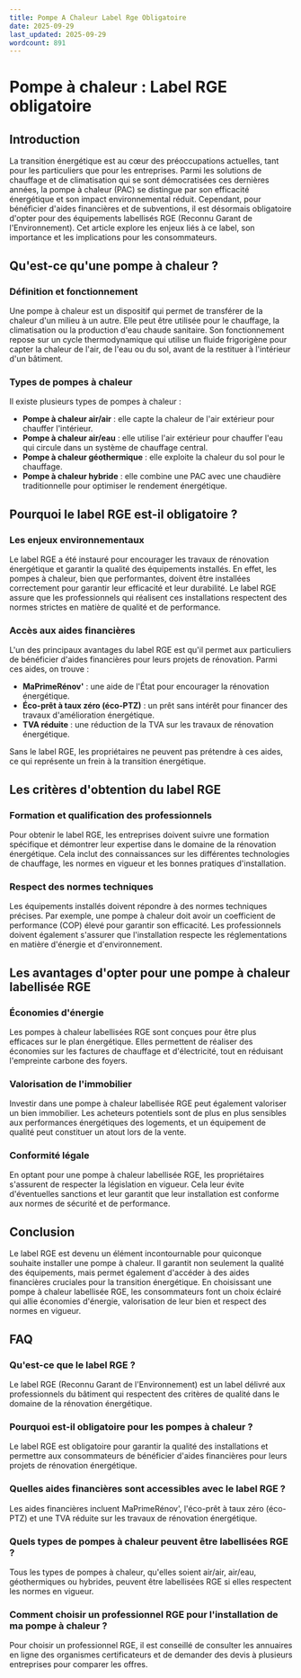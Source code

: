 ```yaml
---
title: Pompe A Chaleur Label Rge Obligatoire
date: 2025-09-29
last_updated: 2025-09-29
wordcount: 891
---
```


# Pompe à chaleur : Label RGE obligatoire

## Introduction

La transition énergétique est au cœur des préoccupations actuelles, tant pour les particuliers que pour les entreprises. Parmi les solutions de chauffage et de climatisation qui se sont démocratisées ces dernières années, la pompe à chaleur (PAC) se distingue par son efficacité énergétique et son impact environnemental réduit. Cependant, pour bénéficier d'aides financières et de subventions, il est désormais obligatoire d'opter pour des équipements labellisés RGE (Reconnu Garant de l'Environnement). Cet article explore les enjeux liés à ce label, son importance et les implications pour les consommateurs.

## Qu'est-ce qu'une pompe à chaleur ?

### Définition et fonctionnement

Une pompe à chaleur est un dispositif qui permet de transférer de la chaleur d'un milieu à un autre. Elle peut être utilisée pour le chauffage, la climatisation ou la production d'eau chaude sanitaire. Son fonctionnement repose sur un cycle thermodynamique qui utilise un fluide frigorigène pour capter la chaleur de l'air, de l'eau ou du sol, avant de la restituer à l'intérieur d'un bâtiment.

### Types de pompes à chaleur

Il existe plusieurs types de pompes à chaleur :

- **Pompe à chaleur air/air** : elle capte la chaleur de l'air extérieur pour chauffer l'intérieur.
- **Pompe à chaleur air/eau** : elle utilise l'air extérieur pour chauffer l'eau qui circule dans un système de chauffage central.
- **Pompe à chaleur géothermique** : elle exploite la chaleur du sol pour le chauffage.
- **Pompe à chaleur hybride** : elle combine une PAC avec une chaudière traditionnelle pour optimiser le rendement énergétique.

## Pourquoi le label RGE est-il obligatoire ?

### Les enjeux environnementaux

Le label RGE a été instauré pour encourager les travaux de rénovation énergétique et garantir la qualité des équipements installés. En effet, les pompes à chaleur, bien que performantes, doivent être installées correctement pour garantir leur efficacité et leur durabilité. Le label RGE assure que les professionnels qui réalisent ces installations respectent des normes strictes en matière de qualité et de performance.

### Accès aux aides financières

L'un des principaux avantages du label RGE est qu'il permet aux particuliers de bénéficier d'aides financières pour leurs projets de rénovation. Parmi ces aides, on trouve :

- **MaPrimeRénov'** : une aide de l'État pour encourager la rénovation énergétique.
- **Éco-prêt à taux zéro (éco-PTZ)** : un prêt sans intérêt pour financer des travaux d'amélioration énergétique.
- **TVA réduite** : une réduction de la TVA sur les travaux de rénovation énergétique.

Sans le label RGE, les propriétaires ne peuvent pas prétendre à ces aides, ce qui représente un frein à la transition énergétique.

## Les critères d'obtention du label RGE

### Formation et qualification des professionnels

Pour obtenir le label RGE, les entreprises doivent suivre une formation spécifique et démontrer leur expertise dans le domaine de la rénovation énergétique. Cela inclut des connaissances sur les différentes technologies de chauffage, les normes en vigueur et les bonnes pratiques d'installation.

### Respect des normes techniques

Les équipements installés doivent répondre à des normes techniques précises. Par exemple, une pompe à chaleur doit avoir un coefficient de performance (COP) élevé pour garantir son efficacité. Les professionnels doivent également s'assurer que l'installation respecte les réglementations en matière d'énergie et d'environnement.

## Les avantages d'opter pour une pompe à chaleur labellisée RGE

### Économies d'énergie

Les pompes à chaleur labellisées RGE sont conçues pour être plus efficaces sur le plan énergétique. Elles permettent de réaliser des économies sur les factures de chauffage et d'électricité, tout en réduisant l'empreinte carbone des foyers.

### Valorisation de l'immobilier

Investir dans une pompe à chaleur labellisée RGE peut également valoriser un bien immobilier. Les acheteurs potentiels sont de plus en plus sensibles aux performances énergétiques des logements, et un équipement de qualité peut constituer un atout lors de la vente.

### Conformité légale

En optant pour une pompe à chaleur labellisée RGE, les propriétaires s'assurent de respecter la législation en vigueur. Cela leur évite d'éventuelles sanctions et leur garantit que leur installation est conforme aux normes de sécurité et de performance.

## Conclusion

Le label RGE est devenu un élément incontournable pour quiconque souhaite installer une pompe à chaleur. Il garantit non seulement la qualité des équipements, mais permet également d'accéder à des aides financières cruciales pour la transition énergétique. En choisissant une pompe à chaleur labellisée RGE, les consommateurs font un choix éclairé qui allie économies d'énergie, valorisation de leur bien et respect des normes en vigueur.

## FAQ

### Qu'est-ce que le label RGE ?

Le label RGE (Reconnu Garant de l'Environnement) est un label délivré aux professionnels du bâtiment qui respectent des critères de qualité dans le domaine de la rénovation énergétique.

### Pourquoi est-il obligatoire pour les pompes à chaleur ?

Le label RGE est obligatoire pour garantir la qualité des installations et permettre aux consommateurs de bénéficier d'aides financières pour leurs projets de rénovation énergétique.

### Quelles aides financières sont accessibles avec le label RGE ?

Les aides financières incluent MaPrimeRénov', l'éco-prêt à taux zéro (éco-PTZ) et une TVA réduite sur les travaux de rénovation énergétique.

### Quels types de pompes à chaleur peuvent être labellisées RGE ?

Tous les types de pompes à chaleur, qu'elles soient air/air, air/eau, géothermiques ou hybrides, peuvent être labellisées RGE si elles respectent les normes en vigueur.

### Comment choisir un professionnel RGE pour l'installation de ma pompe à chaleur ?

Pour choisir un professionnel RGE, il est conseillé de consulter les annuaires en ligne des organismes certificateurs et de demander des devis à plusieurs entreprises pour comparer les offres.
